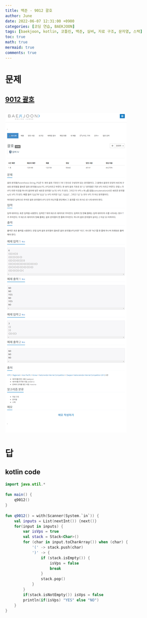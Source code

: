 ```yaml
---
title: 백준 - 9012 괄호
author: June
date: 2022-06-07 12:31:00 +0900
categories: [코딩 연습, BAEKJOON]
tags: [baekjoon, kotlin, 코틀린, 백준, 실버, 자료 구조, 문자열, 스택]
toc: true
math: true
mermaid: true
comments: true
---
```

# 문제
## [9012 괄호](https://www.acmicpc.net/problem/9012)
## ![screencapture](/posts/coding-practice/baekjoon/screencapture-acmicpc-net-problem-9012.png)

# 답
## kotlin code
```kotlin
import java.util.*

fun main() {
    q9012()
}

fun q9012() = with(Scanner(System.`in`)) {
    val inputs = List(nextInt()) {next()}
    for(input in inputs) {
        var isVps = true
        val stack = Stack<Char>()
        for (char in input.toCharArray()) when (char) {
            '(' -> stack.push(char)
            ')' -> {
                if (stack.isEmpty()) {
                    isVps = false
                    break
                }
                stack.pop()
            }
        }
        if(stack.isNotEmpty()) isVps = false
        println(if(isVps) "YES" else "NO")
    }
}
```